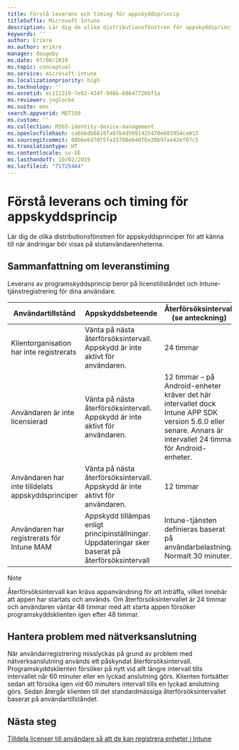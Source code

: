 ```yaml
---
title: Förstå leverans och timing för appskyddsprincip
titleSuffix: Microsoft Intune
description: Lär dig de olika distributionsfönstren för appskyddsprinciper för att känna till när ändringar bör visas på slutanvändarenheterna.
keywords: ''
author: Erikre
ms.author: erikre
manager: dougeby
ms.date: 07/08/2019
ms.topic: conceptual
ms.service: microsoft-intune
ms.localizationpriority: high
ms.technology: ''
ms.assetid: ec111319-7e02-434f-946b-88647726bf1a
ms.reviewer: joglocke
ms.suite: ems
search.appverid: MET150
ms.custom: ''
ms.collection: M365-identity-device-management
ms.openlocfilehash: ca6b6db6618fa87b4d5691425470e603954ce015
ms.sourcegitcommit: 88b6e6d70f5fa15708e640f6e20b97a442ef07c5
ms.translationtype: HT
ms.contentlocale: sv-SE
ms.lasthandoff: 10/02/2019
ms.locfileid: "71725484"
---
```

# <a name="understand-app-protection-policy-delivery-timing"></a>Förstå leverans och timing för appskyddsprincip

Lär dig de olika distributionsfönstren för appskyddsprinciper för att känna till när ändringar bör visas på slutanvändarenheterna.

## <a name="delivery-timing-summary"></a>Sammanfattning om leveranstiming

Leverans av programskyddsprincip beror på licenstillståndet och Intune-tjänstregistrering för dina användare.  

|    Användartillstånd    |    Appskyddsbeteende     |    Återförsöksintervall (se anteckning)    |    Varför sker det här?    |
|-----------------------------------------------------|-------------------------------------------------------------------------------------------------|--------------------------------------------------------------------------------------|-----------------------------------------------------------------------------------------------------------|
|    Klientorganisation har inte registrerats    |    Vänta på nästa återförsöksintervall.  Appskydd är inte aktivt för användaren.    |    24 timmar    |    Inträffar när du har inte konfigurerat din klientorganisation för Intune.    |
|    Användaren är inte licensierad     |    Vänta på nästa återförsöksintervall.  Appskydd är inte aktivt för användaren.     |    12 timmar – på Android-enheter kräver det här intervallet dock Intune APP SDK version 5.6.0 eller senare. Annars är intervallet 24 timmar för Android-enheter.   |    Inträffar när du inte har licensierat användaren för Intune.    |
|    Användaren har inte tilldelats appskyddsprinciper    |    Vänta på nästa återförsöksintervall.  Appskydd är inte aktivt för användaren.    |    12 timmar        |    Inträffar när du inte har tilldelat APP-inställningar till användaren.    |
|    Användaren har registrerats för Intune MAM    |    Appskydd tillämpas enligt principinställningar.    Uppdateringar sker baserat på återförsöksintervall    |    Intune-tjänsten definieras baserat på användarbelastning.    Normalt 30 minuter.     |    Inträffar när användaren har registrerats med Intune-tjänsten för MAM-konfiguration.    |

> [!NOTE]
> Återförsöksintervall kan kräva appanvändning för att inträffa, vilket innebär att appen har startats och används.  Om återförsöksintervallet är 24 timmar och användaren väntar 48 timmar med att starta appen försöker programskyddsklienten igen efter 48 timmar.

## <a name="handling-network-connectivity-issues"></a>Hantera problem med nätverksanslutning

När användarregistrering misslyckas på grund av problem med nätverksanslutning används ett påskyndat återförsöksintervall.  Programskyddsklienten försöker på nytt vid allt längre intervall tills intervallet når 60 minuter eller en lyckad anslutning görs.  Klienten fortsätter sedan att försöka igen vid 60 minuters intervall tills en lyckad anslutning görs. Sedan återgår klienten till det standardmässiga återförsöksintervallet baserat på användartillståndet.

## <a name="next-steps"></a>Nästa steg

[Tilldela licenser till användare så att de kan registrera enheter i Intune](../fundamentals/licenses-assign.md)

